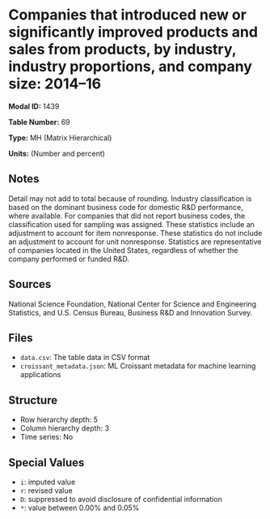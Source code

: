 # Companies that introduced new or significantly improved products and sales from products, by industry, industry proportions, and company size: 2014&#8211;16

**Modal ID:** 1439

**Table Number:** 69

**Type:** MH (Matrix Hierarchical)

**Units:** (Number and percent)

## Notes

Detail may not add to total because of rounding. Industry classification is based on the dominant business code for domestic R&D performance, where available. For companies that did not report business codes, the classification used for sampling was assigned. These statistics include an adjustment to account for item nonresponse. These statistics do not include an adjustment to account for unit nonresponse. Statistics are representative of companies located in the United States, regardless of whether the company performed or funded R&D.

## Sources

National Science Foundation, National Center for Science and Engineering Statistics, and U.S. Census Bureau, Business R&D and Innovation Survey.

## Files

- `data.csv`: The table data in CSV format
- `croissant_metadata.json`: ML Croissant metadata for machine learning applications

## Structure

- Row hierarchy depth: 5
- Column hierarchy depth: 3
- Time series: No

## Special Values

- `i`: imputed value
- `r`: revised value
- `D`: suppressed to avoid disclosure of confidential information
- `*`: value between 0.00% and 0.05%
